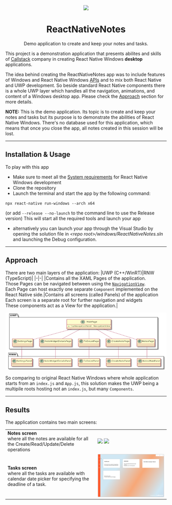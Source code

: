 <p align="center">
  <img src="https://raw.githubusercontent.com/callstack/ReactNativeNotes/main/Resources/img/RNN_README_logo_icon_orange.png"/>
  <h1 align="center"> ReactNativeNotes </h1>
</p>
<p align="center">
    Demo application to create and keep your notes and tasks.
</p>

This project is a demonstration application that presents abilites and skills of [Callstack](https://callstack.com) company in creating React Native Windows **desktop** applications.

The idea behind creating the ReactNativeNotes app was to include features of Windows and React Native Windows [APIs](https://docs.microsoft.com/en-us/windows/uwp/cpp-and-winrt-apis/consume-apis) and to mix both React Native and UWP development.
So beside standard React Native components there is a whole UWP layer which handles all the navigation, animations, and content of a Windows desktop app.
Please check the [Approach](#Approach) section for more details.

**NOTE:** This is the demo application. Its topic is to create and keep your notes and tasks but its purpose is to demonstrate the abilities of React Native Windows. There's no database used for this application, which means that once you close the app, all notes created in this session will be lost.


---
  
## Installation & Usage ##

To play with this app
* Make sure to meet all the [System requirements](https://microsoft.github.io/react-native-windows/docs/rnw-dependencies) for React Native Windows development
* Clone the repository
* Launch the terminal and start the app by the following command:
```
npx react-native run-windows --arch x64
```
(or add `--release --no-launch` to the command line to use the Release version)
This will start all the required tools and launch your app
* alternatively you can launch your app through the Visual Studio by opening the solution file in *\<repo root>/windows/ReactNativeNotes.sln* and launching the Debug configuration.


---

## Approach ##

There are two main layers of the application:
|UWP (C++/WinRT)|RNW (TypeScript)|
|-|-|
|Contains all the XAML Pages of the application.<br>Those Pages can be navigated between using the [`NavigationView`](https://docs.microsoft.com/en-us/uwp/api/windows.ui.xaml.controls.navigationview?view=winrt-20348).<br>Each Page can host exactly one separate `Component` implemented on the React Native side.|Contains all screens (called Panels) of the application<br>Each screen is a separate root for further navigation and widgets<br>These components act as a View for the application.|


![Architecture diagram](./Resources/README-arch_raw_transparent.png)

So comparing to original React Native Windows where whole application starts from an `index.js` and `App.js`, this solution makes the UWP being a multipile roots hosting not an `index.js`, but many `Components`.


---

## Results ##

The application contains two main screens:

|||
|-|-|
|**Notes screen**<br>where all the notes are available for all the Create/Read/Update/Delete operations | ![](./Resources/README-notes-CRUD.gif) ![](./Resources/README-notes-resize.gif)|
**Tasks screen**<br>where all the tasks are available with calendar date picker for specifying the deadline of a task.|![](./Resources/README-tasks.gif)|


